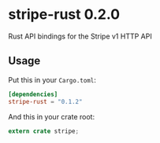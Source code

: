 stripe-rust 0.2.0
=================

Rust API bindings for the Stripe v1 HTTP API

## Usage
Put this in your `Cargo.toml`:

```toml
[dependencies]
stripe-rust = "0.1.2"
```

And this in your crate root:

```rust
extern crate stripe;
```

